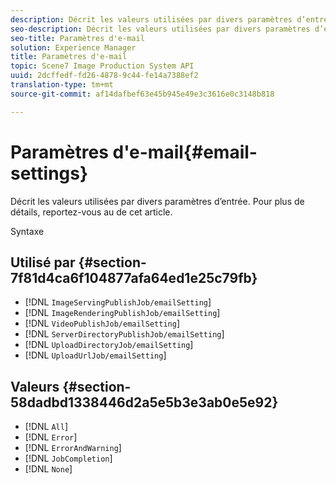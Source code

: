 ```yaml
---
description: Décrit les valeurs utilisées par divers paramètres d’entrée. Pour plus de détails, reportez-vous au  de cet article.
seo-description: Décrit les valeurs utilisées par divers paramètres d’entrée. Pour plus de détails, reportez-vous au  de cet article.
seo-title: Paramètres d'e-mail
solution: Experience Manager
title: Paramètres d'e-mail
topic: Scene7 Image Production System API
uuid: 2dcffedf-fd26-4878-9c44-fe14a7388ef2
translation-type: tm+mt
source-git-commit: af14dafbef63e45b945e49e3c3616e0c3148b818

---
```



# Paramètres d&#39;e-mail{#email-settings}

Décrit les valeurs utilisées par divers paramètres d’entrée. Pour plus de détails, reportez-vous au  de cet article.

Syntaxe

## Utilisé par {#section-7f81d4ca6f104877afa64ed1e25c79fb}

* [!DNL `ImageServingPublishJob/emailSetting`]
* [!DNL `ImageRenderingPublishJob/emailSetting`]
* [!DNL `VideoPublishJob/emailSetting`]
* [!DNL `ServerDirectoryPublishJob/emailSetting`]
* [!DNL `UploadDirectoryJob/emailSetting`]
* [!DNL `UploadUrlJob/emailSetting`]

## Valeurs {#section-58dadbd1338446d2a5e5b3e3ab0e5e92}

* [!DNL `All`]
* [!DNL `Error`]
* [!DNL `ErrorAndWarning`]
* [!DNL `JobCompletion`]
* [!DNL `None`]

